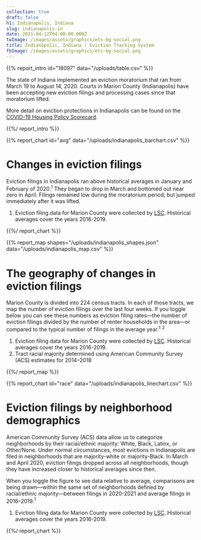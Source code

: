 ```yaml
---
collection: true
draft: false
h1: Indianapolis, Indiana
slug: indianapolis-in
date: 2021-04-12T04:00:00.000Z
twImage: /images/assets/graphics/ets-bg-social.png
title: Indianapolis, Indiana | Eviction Tracking System
fbImage: /images/assets/graphics/ets-bg-social.png
---
```


{{% report_intro id="18097" data="/uploads/table.csv" %}}



The state of Indiana implemented an eviction moratorium that ran from March 19 to August 14, 2020. Courts in Marion County (Indianapolis) have been accepting new eviction filings and processing cases since that moratorium lifted. 

More detail on eviction protections in Indianapolis can be found on the [COVID-19 Housing Policy Scorecard](https://evictionlab.org/covid-policy-scorecard/in/).



{{%/ report_intro %}}



{{% report_chart id="avg" data="/uploads/indianapolis_barchart.csv" %}}



# Changes in eviction filings

Eviction filings in Indianapolis ran above historical averages in January and February of 2020.<sup>1</sup> They began to drop in March and bottomed out near zero in April. Filings remained low during the moratorium period, but jumped immediately after it was lifted.

1. Eviction filing data for Marion County were collected by [LSC](https://www.lsc.gov/). Historical averages cover the years 2016-2019.



{{%/ report_chart %}}



{{% report_map shapes="/uploads/indianapolis_shapes.json" data="/uploads/indianapolis_map.csv" %}}



# The geography of changes in eviction filings

Marion County is divided into 224 census tracts. In each of those tracts, we map the number of eviction filings over the last four weeks. If you toggle below you can see these numbers as eviction filing rates—the number of eviction filings divided by the number of renter households in the area—or compared to the typical number of filings in the average year.<sup>1</sup> <sup>2</sup>

1. Eviction filing data for Marion County were collected by [LSC](https://www.lsc.gov/). Historical averages cover the years 2016-2019.
2. Tract racial majority determined using American Community Survey (ACS) estimates for 2014–2018



{{%/ report_map %}}



{{% report_chart id="race" data="/uploads/indianapolis_linechart.csv" %}}

# Eviction filings by neighborhood demographics

American Community Survey (ACS) data allow us to categorize neighborhoods by their racial/ethnic majority: White, Black, Latinx, or Other/None. Under normal circumstances, most evictions in Indianapolis are filed in neighborhoods that are majority-white or majority-Black. In March and April 2020, eviction filings dropped across all neighborhoods, though they have increased closer to historical averages since then. 

When you toggle the figure to see data relative to average, comparisons are being drawn—within the same set of neighborhoods defined by racial/ethnic majority—between filings in 2020-2021 and average filings in 2016–2019.<sup>1</sup>

1. Eviction filing data for Marion County were collected by [LSC](https://www.lsc.gov/). Historical averages cover the years 2016-2019.

{{%/ report_chart %}}